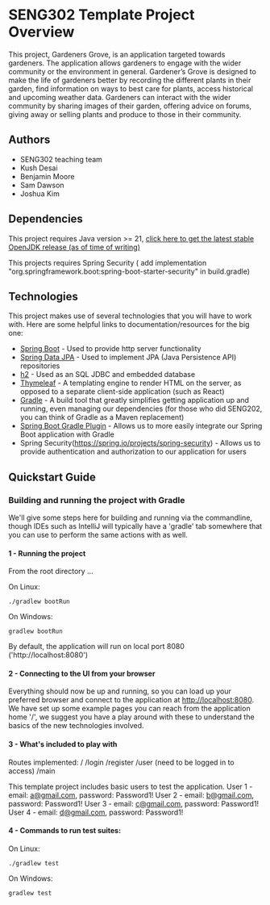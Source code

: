# SENG302 Template Project Overview
This project, Gardeners Grove, is an application targeted towards gardeners. The application allows gardeners to engage with the wider community or the environment in general. Gardener’s Grove is designed to make the life of gardeners better by recording the different plants in their garden, find information on ways to best care for plants, access historical and upcoming weather data. Gardeners can interact with the wider community by sharing images of their garden, offering advice on forums, giving away or selling plants and produce to those in their community.

## Authors
- SENG302 teaching team
- Kush Desai
- Benjamin Moore
- Sam Dawson
- Joshua Kim

## Dependencies
This project requires Java version >= 21, [click here to get the latest stable OpenJDK release (as of time of writing)](https://jdk.java.net/21/)

This projects requires Spring Security ( add implementation "org.springframework.boot:spring-boot-starter-security" in build.gradle)


## Technologies
This project makes use of several technologies that you will have to work with. Here are some helpful links to documentation/resources for the big one:

- [Spring Boot](https://spring.io/projects/spring-boot) - Used to provide http server functionality
- [Spring Data JPA](https://spring.io/projects/spring-data-jpa) - Used to implement JPA (Java Persistence API) repositories
- [h2](https://www.h2database.com/html/main.html) - Used as an SQL JDBC and embedded database
- [Thymeleaf](https://www.thymeleaf.org/) - A templating engine to render HTML on the server, as opposed to a separate client-side application (such as React)
- [Gradle](https://gradle.org/) - A build tool that greatly simplifies getting application up and running, even managing our dependencies (for those who did SENG202, you can think of Gradle as a Maven replacement)
- [Spring Boot Gradle Plugin](https://docs.spring.io/spring-boot/docs/3.0.2/gradle-plugin/reference/html/) - Allows us to more easily integrate our Spring Boot application with Gradle
- Spring Security(https://spring.io/projects/spring-security) - Allows us to provide authentication and authorization to our application for users


## Quickstart Guide

### Building and running the project with Gradle
We'll give some steps here for building and running via the commandline, though IDEs such as IntelliJ will typically 
have a 'gradle' tab somewhere that you can use to perform the same actions with as well. 

#### 1 - Running the project
From the root directory ...

On Linux:
```
./gradlew bootRun
```

On Windows:
```
gradlew bootRun
```

By default, the application will run on local port 8080 ('http://localhost:8080')

#### 2 - Connecting to the UI from your browser
Everything should now be up and running, so you can load up your preferred browser and connect to the application at 
[http://localhost:8080](http://localhost:8080). We have set up some example pages you can reach from the application 
home '/', we suggest you have a play around with these to understand the basics of the new technologies involved.

#### 3 - What's included to play with
Routes implemented:
/
/login
/register
/user (need to be logged in to access)
/main

This template project includes basic users to test the application.
User 1 - email: a@gmail.com, password: Password1!
User 2 - email: b@gmail.com, password: Password1!
User 3 - email: c@gmail.com, password: Password1!
User 4 - email: d@gmail.com, password: Password1!

#### 4 - Commands to run test suites:

On Linux:
```
./gradlew test
```

On Windows:
```
gradlew test
```

